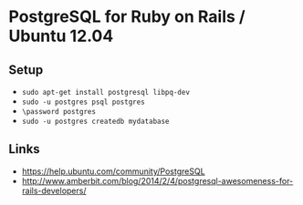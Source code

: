 PostgreSQL for Ruby on Rails / Ubuntu 12.04
=====

## Setup

* `sudo apt-get install postgresql libpq-dev`
* `sudo -u postgres psql postgres`
* `\password postgres`
* `sudo -u postgres createdb mydatabase`

## Links

* https://help.ubuntu.com/community/PostgreSQL
* http://www.amberbit.com/blog/2014/2/4/postgresql-awesomeness-for-rails-developers/
